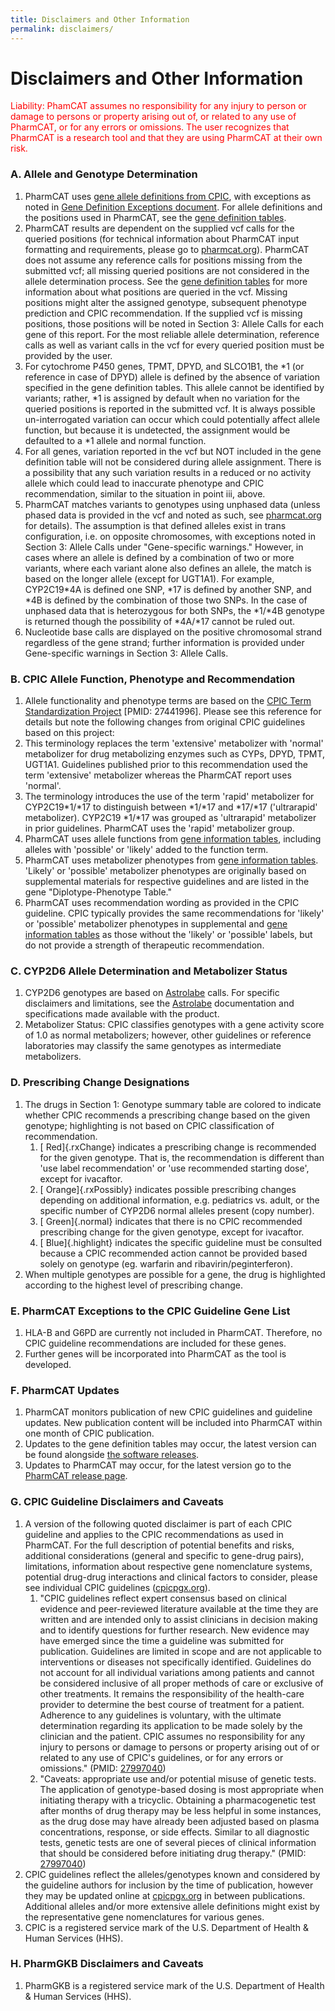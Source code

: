 ```yaml
---
title: Disclaimers and Other Information
permalink: disclaimers/
---
```


# Disclaimers and Other Information

<p style="color:red;">Liability: PhamCAT assumes no responsibility for any injury to person or
damage to persons or property arising out of, or related to any use of
PharmCAT, or for any errors or omissions. The user recognizes that
PharmCAT is a research tool and that they are using PharmCAT at their
own risk.</p>

### A. Allele and Genotype Determination

1. PharmCAT uses [gene allele definitions from CPIC](https://www.pharmgkb.org/page/pgxGeneRef), with exceptions as noted in [Gene Definition Exceptions document](https://docs.google.com/document/d/1X9Kl5gKLGvQfMY3nYbto0D3R4ZoBrR6mIYQiqMhFSbY/edit?usp=sharing). For allele definitions and the positions used in PharmCAT, see the [gene definition tables](https://github.com/PharmGKB/PharmCAT/releases).
2. PharmCAT results are dependent on the supplied vcf calls for the
    queried positions (for technical information about PharmCAT input
    formatting and requirements, please go to
    [pharmcat.org](http://pharmcat.org/)). PharmCAT does not assume any
    reference calls for positions missing from the submitted vcf; all
    missing queried positions are not considered in the allele
    determination process. See the [gene definition
    tables](https://github.com/PharmGKB/PharmCAT/releases) for more
    information about what positions are queried in the vcf. Missing
    positions might alter the assigned genotype, subsequent phenotype
    prediction and CPIC recommendation. If the supplied vcf is missing
    positions, those positions will be noted in Section 3: Allele Calls
    for each gene of this report. For the most reliable allele
    determination, reference calls as well as variant calls in the vcf
    for every queried position must be provided by the user.
3. For cytochrome P450 genes, TPMT, DPYD, and SLCO1B1, the \*1 (or
    reference in case of DPYD) allele is defined by the absence of
    variation specified in the gene definition tables. This allele
    cannot be identified by variants; rather, \*1 is assigned by default
    when no variation for the queried positions is reported in the
    submitted vcf. It is always possible un-interrogated variation can
    occur which could potentially affect allele function, but because it
    is undetected, the assignment would be defaulted to a \*1 allele and
    normal function.
4. For all genes, variation reported in the vcf but NOT included in the
    gene definition table will not be considered during allele
    assignment. There is a possibility that any such variation results
    in a reduced or no activity allele which could lead to inaccurate
    phenotype and CPIC recommendation, similar to the situation in point
    iii, above.
5.  PharmCAT matches variants to genotypes using unphased data (unless
    phased data is provided in the vcf and noted as such, see
    [pharmcat.org](http://pharmcat.org/) for details). The assumption is
    that defined alleles exist in trans configuration, i.e. on opposite
    chromosomes, with exceptions noted in Section 3: Allele Calls under
    "Gene-specific warnings." However, in cases where an allele is
    defined by a combination of two or more variants, where each variant
    alone also defines an allele, the match is based on the longer
    allele (except for UGT1A1). For example, CYP2C19\*4A is defined one
    SNP, \*17 is defined by another SNP, and \*4B is defined by the
    combination of those two SNPs. In the case of unphased data that is
    heterozygous for both SNPs, the \*1/\*4B genotype is returned though
    the possibility of \*4A/\*17 cannot be ruled out.
6. Nucleotide base calls are displayed on the positive chromosomal
    strand regardless of the gene strand; further information is
    provided under Gene-specific warnings in Section 3: Allele Calls.

### B. CPIC Allele Function, Phenotype and Recommendation

1.  Allele functionality and phenotype terms are based on the [CPIC Term Standardization Project](https://cpicpgx.org/wp-content/uploads/2016/01/CPIC_term_standardization_project_final_terms.pdf) \[PMID: 27441996\]. Please see this reference for details but note the following changes from original CPIC guidelines based on this project:
  1.  This terminology replaces the term 'extensive' metabolizer with
        'normal' metabolizer for drug metabolizing enzymes such as CYPs,
        DPYD, TPMT, UGT1A1. Guidelines published prior to this
        recommendation used the term 'extensive' metabolizer whereas the
        PharmCAT report uses 'normal'.
  2.  The terminology introduces the use of the term 'rapid'
        metabolizer for CYP2C19\*1/\*17 to distinguish between \*1/\*17
        and \*17/\*17 ('ultrarapid' metabolizer). CYP2C19 \*1/\*17 was
        grouped as 'ultrarapid' metabolizer in prior guidelines.
        PharmCAT uses the 'rapid' metabolizer group.
  3.  PharmCAT uses allele functions from [gene information
        tables](https://www.pharmgkb.org/page/pgxGeneRef), including
        alleles with 'possible' or 'likely' added to the function term.
2. PharmCAT uses metabolizer phenotypes from [gene information
    tables](https://www.pharmgkb.org/page/pgxGeneRef). 'Likely' or
    'possible' metabolizer phenotypes are originally based on
    supplemental materials for respective guidelines and are listed in
    the gene "Diplotype-Phenotype Table."
3. PharmCAT uses recommendation wording as provided in the CPIC
    guideline. CPIC typically provides the same recommendations for
    'likely' or 'possible' metabolizer phenotypes in supplemental and
    [gene information tables](https://www.pharmgkb.org/page/pgxGeneRef)
    as those without the 'likely' or 'possible' labels, but do not
    provide a strength of therapeutic recommendation.

### C. CYP2D6 Allele Determination and Metabolizer Status

1.  CYP2D6 genotypes are based on
    [Astrolabe](http://www.childrensmercy.org/Health_Care_Professionals/Research/Pediatric_Genomic_Medicine/Software_Tools/)
    calls. For specific disclaimers and limitations, see the
    [Astrolabe](http://www.childrensmercy.org/Health_Care_Professionals/Research/Pediatric_Genomic_Medicine/Software_Tools/)
    documentation and specifications made available with the product.
2. Metabolizer Status: CPIC classifies genotypes with a gene activity
    score of 1.0 as normal metabolizers; however, other guidelines or
    reference laboratories may classify the same genotypes as
    intermediate metabolizers.

### D. Prescribing Change Designations

1.  The drugs in Section 1: Genotype summary table are colored to
    indicate whether CPIC recommends a prescribing change based on the
    given genotype; highlighting is not based on CPIC classification of
    recommendation.
    1.  [ Red]{.rxChange} indicates a prescribing change is recommended
        for the given genotype. That is, the recommendation is different
        than 'use label recommendation' or 'use recommended starting
        dose', except for ivacaftor.
    2.  [ Orange]{.rxPossibly} indicates possible prescribing changes
        depending on additional information, e.g. pediatrics vs. adult,
        or the specific number of CYP2D6 normal alleles present (copy
        number).
    3.  [ Green]{.normal} indicates that there is no CPIC recommended
        prescribing change for the given genotype, except for ivacaftor.
    4.  [ Blue]{.highlight} indicates the specific guideline must be
        consulted because a CPIC recommended action cannot be provided
        based solely on genotype (eg. warfarin and
        ribavirin/peginterferon).
2. When multiple genotypes are possible for a gene, the drug is
    highlighted according to the highest level of prescribing change.

### E. PharmCAT Exceptions to the CPIC Guideline Gene List

1.  HLA-B and G6PD are currently not included in PharmCAT. Therefore, no
    CPIC guideline recommendations are included for these genes.
2. Further genes will be incorporated into PharmCAT as the tool is
    developed.

### F. PharmCAT Updates

1.  PharmCAT monitors publication of new CPIC guidelines and guideline
    updates. New publication content will be included into PharmCAT
    within one month of CPIC publication.
2. Updates to the gene definition tables may occur, the latest version
    can be found alongside [the software
    releases](https://github.com/PharmGKB/PharmCAT/releases).
3. Updates to PharmCAT may occur, for the latest version go to the
    [PharmCAT release
    page](https://github.com/PharmGKB/PharmCAT/releases).

### G. CPIC Guideline Disclaimers and Caveats

1.  A version of the following quoted disclaimer is part of each CPIC
    guideline and applies to the CPIC recommendations as used in
    PharmCAT. For the full description of potential benefits and risks,
    additional considerations (general and specific to gene-drug pairs),
    limitations, information about respective gene nomenclature systems,
    potential drug-drug interactions and clinical factors to consider,
    please see individual CPIC guidelines
    ([cpicpgx.org](https://cpicpgx.org)).
    1.  "CPIC guidelines reflect expert consensus based on clinical
        evidence and peer-reviewed literature available at the time they
        are written and are intended only to assist clinicians in
        decision making and to identify questions for further research.
        New evidence may have emerged since the time a guideline was
        submitted for publication. Guidelines are limited in scope and
        are not applicable to interventions or diseases not specifically
        identified. Guidelines do not account for all individual
        variations among patients and cannot be considered inclusive of
        all proper methods of care or exclusive of other treatments. It
        remains the responsibility of the health-care provider to
        determine the best course of treatment for a patient. Adherence
        to any guidelines is voluntary, with the ultimate determination
        regarding its application to be made solely by the clinician and
        the patient. CPIC assumes no responsibility for any injury to
        persons or damage to persons or property arising out of or
        related to any use of CPIC's guidelines, or for any errors or
        omissions." (PMID:
        [27997040](https://www.ncbi.nlm.nih.gov/pubmed/27997040))
    2.  "Caveats: appropriate use and/or potential misuse of genetic
        tests. The application of genotype-based dosing is most
        appropriate when initiating therapy with a tricyclic. Obtaining
        a pharmacogenetic test after months of drug therapy may be less
        helpful in some instances, as the drug dose may have already
        been adjusted based on plasma concentrations, response, or side
        effects. Similar to all diagnostic tests, genetic tests are one
        of several pieces of clinical information that should be
        considered before initiating drug therapy." (PMID:
        [27997040](https://www.ncbi.nlm.nih.gov/pubmed/27997040))
2. CPIC guidelines reflect the alleles/genotypes known and considered
    by the guideline authors for inclusion by the time of publication,
    however they may be updated online at
    [cpicpgx.org](https://cpicpgx.org) in between publications.
    Additional alleles and/or more extensive allele definitions might
    exist by the representative gene nomenclatures for various genes.
3. CPIC is a registered service mark of the U.S. Department of Health
    & Human Services (HHS).

### H. PharmGKB Disclaimers and Caveats

1.  PharmGKB is a registered service mark of the U.S. Department of
    Health & Human Services (HHS).
